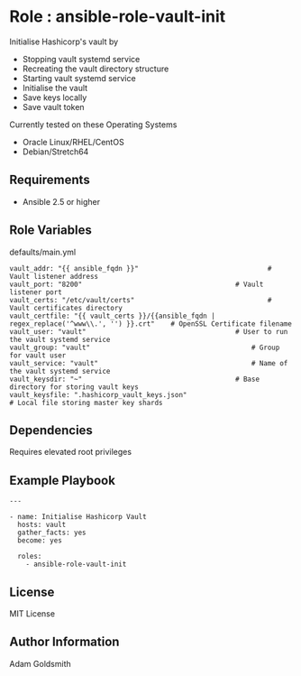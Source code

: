 Role : ansible-role-vault-init
==============================

Initialise Hashicorp's vault by
* Stopping vault systemd service
* Recreating the vault directory structure
* Starting vault systemd service
* Initialise the vault
* Save keys locally
* Save vault token

Currently tested on these Operating Systems
* Oracle Linux/RHEL/CentOS
* Debian/Stretch64

Requirements
------------

* Ansible 2.5 or higher

Role Variables
--------------

defaults/main.yml
```
vault_addr: "{{ ansible_fqdn }}"								# Vault listener address
vault_port: "8200"										# Vault listener port
vault_certs: "/etc/vault/certs"									# Vault certificates directory
vault_certfile: "{{ vault_certs }}/{{ansible_fqdn | regex_replace('^www\\.', '') }}.crt"	# OpenSSL Certificate filename
vault_user: "vault"										# User to run the vault systemd service
vault_group: "vault"										# Group for vault user
vault_service: "vault"										# Name of the vault systemd service
vault_keysdir: "~"										# Base directory for storing vault keys
vault_keysfile: ".hashicorp_vault_keys.json"							# Local file storing master key shards
```

Dependencies
------------

Requires elevated root privileges

Example Playbook
----------------

```
---

- name: Initialise Hashicorp Vault
  hosts: vault
  gather_facts: yes
  become: yes

  roles:
    - ansible-role-vault-init
```

License
-------

MIT License

Author Information
------------------

Adam Goldsmith

